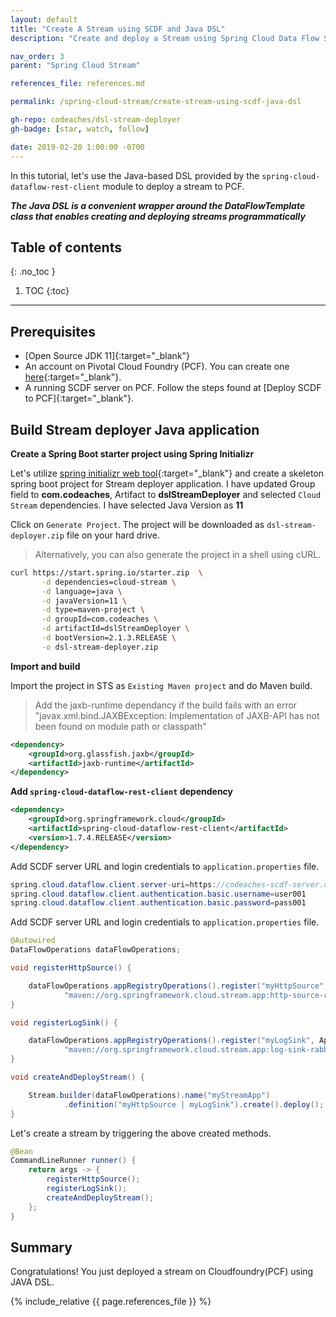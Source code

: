 ```yaml
---
layout: default
title: "Create A Stream using SCDF and Java DSL"
description: "Create and deploy a Stream using Spring Cloud Data Flow Server (SCDF) and Java DSL"

nav_order: 3
parent: "Spring Cloud Stream"

references_file: references.md

permalink: /spring-cloud-stream/create-stream-using-scdf-java-dsl

gh-repo: codeaches/dsl-stream-deployer
gh-badge: [star, watch, follow]

date: 2019-02-20 1:00:00 -0700
---
```


In this tutorial, let's use the Java-based DSL provided by the `spring-cloud-dataflow-rest-client` module to deploy a stream to PCF. 

***The Java DSL is a convenient wrapper around the DataFlowTemplate class that enables creating and deploying streams programmatically***

## Table of contents
{: .no_toc }

1. TOC
{:toc}

---

## Prerequisites

 - [Open Source JDK 11]{:target="_blank"}
 - An account on Pivotal Cloud Foundry (PCF). You can create one [here](https://console.run.pivotal.io/){:target="_blank"}.
 - A running SCDF server on PCF. Follow the steps found at [Deploy SCDF to PCF]{:target="_blank"}.

## Build Stream deployer Java application

**Create a Spring Boot starter project using Spring Initializr**

Let's utilize [spring initializr web tool](https://start.spring.io/){:target="_blank"} and create a skeleton spring boot project for Stream deployer application. I have updated Group field to **com.codeaches**, Artifact to **dslStreamDeployer** and selected `Cloud Stream` dependencies. I have selected Java Version as **11**

Click on `Generate Project`. The project will be downloaded as `dsl-stream-deployer.zip` file on your hard drive.

>Alternatively, you can also generate the project in a shell using cURL.

```sh
curl https://start.spring.io/starter.zip  \
       -d dependencies=cloud-stream \
       -d language=java \
       -d javaVersion=11 \
       -d type=maven-project \
       -d groupId=com.codeaches \
       -d artifactId=dslStreamDeployer \
       -d bootVersion=2.1.3.RELEASE \
       -o dsl-stream-deployer.zip
```

**Import and build**

Import the project in STS as `Existing Maven project` and do Maven build.

> Add the jaxb-runtime dependancy if the build fails with an error "javax.xml.bind.JAXBException: Implementation of JAXB-API has not been found on module path or classpath"

```xml
<dependency>
    <groupId>org.glassfish.jaxb</groupId>
    <artifactId>jaxb-runtime</artifactId>
</dependency>
```

**Add ``spring-cloud-dataflow-rest-client`` dependency**

```xml
<dependency>
    <groupId>org.springframework.cloud</groupId>
    <artifactId>spring-cloud-dataflow-rest-client</artifactId>
    <version>1.7.4.RELEASE</version>
</dependency>
```

Add SCDF server URL and login credentials to `application.properties` file.

```java
spring.cloud.dataflow.client.server-uri=https://codeaches-scdf-server.cfapps.io
spring.cloud.dataflow.client.authentication.basic.username=user001
spring.cloud.dataflow.client.authentication.basic.password=pass001
```

Add SCDF server URL and login credentials to `application.properties` file.

```java
@Autowired
DataFlowOperations dataFlowOperations;

void registerHttpSource() {

    dataFlowOperations.appRegistryOperations().register("myHttpSource", ApplicationType.source,
            "maven://org.springframework.cloud.stream.app:http-source-rabbit:2.1.0.RELEASE", null, true);
}

void registerLogSink() {

    dataFlowOperations.appRegistryOperations().register("myLogSink", ApplicationType.sink,
            "maven://org.springframework.cloud.stream.app:log-sink-rabbit:2.1.0.RELEASE", null, true);
}

void createAndDeployStream() {

    Stream.builder(dataFlowOperations).name("myStreamApp")
            .definition("myHttpSource | myLogSink").create().deploy();
}
```

Let's create a stream by triggering the above created methods.

```java
@Bean
CommandLineRunner runner() {
    return args -> {
        registerHttpSource();
        registerLogSink();
        createAndDeployStream();
    };
}
```

## Summary

Congratulations! You just deployed a stream on Cloudfoundry(PCF) using JAVA DSL.

{% include_relative {{ page.references_file }} %}
